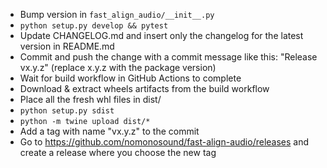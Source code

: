 * Bump version in `fast_align_audio/__init__.py`
* `python setup.py develop && pytest`
* Update CHANGELOG.md and insert only the changelog for the latest version in README.md
* Commit and push the change with a commit message like this: "Release vx.y.z" (replace x.y.z with the package version)
* Wait for build workflow in GitHub Actions to complete
* Download & extract wheels artifacts from the build workflow
* Place all the fresh whl files in dist/
* `python setup.py sdist`
* `python -m twine upload dist/*`
* Add a tag with name "vx.y.z" to the commit
* Go to https://github.com/nomonosound/fast-align-audio/releases and create a release where you choose the new tag
